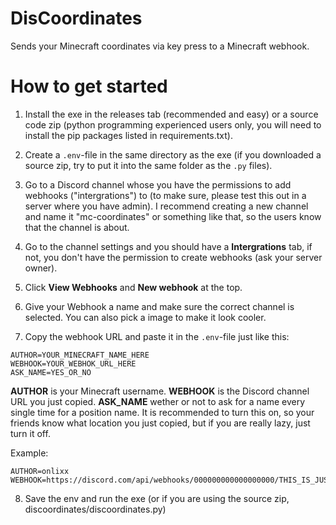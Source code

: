 # DisCoordinates
Sends your Minecraft coordinates via key press to a Minecraft webhook.

# How to get started
1. Install the exe in the releases tab (recommended and easy) or a source code zip (python programming experienced users only, you will need to install the pip packages listed in requirements.txt).

2. Create a `.env`-file in the same directory as the exe (if you downloaded a source zip, try to put it into the same folder as the `.py` files).

3. Go to a Discord channel whose you have the permissions to add webhooks ("intergrations") to (to make sure, please test this out in a server where you have admin). I recommend creating a new channel and name it "mc-coordinates" or something like that, so the users know that the channel is about.

4. Go to the channel settings and you should have a **Intergrations** tab, if not, you don't have the permission to create webhooks (ask your server owner).

5. Click **View Webhooks** and **New webhook** at the top.

6. Give your Webhook a name and make sure the correct channel is selected. You can also pick a image to make it look cooler. 

7. Copy the webhook URL and paste it in the `.env`-file just like this:

```
AUTHOR=YOUR_MINECRAFT_NAME_HERE
WEBHOOK=YOUR_WEBHOK_URL_HERE
ASK_NAME=YES_OR_NO
```
**AUTHOR** is your Minecraft username.
**WEBHOOK** is the Discord channel URL you just copied.
**ASK_NAME** wether or not to ask for a name every single time for a position name. It is recommended to turn this on, so your friends know what location you just copied, but if you are really lazy, just turn it off.

Example:
```
AUTHOR=onlixx
WEBHOOK=https://discord.com/api/webhooks/000000000000000000/THIS_IS_JUST_AN_EXAMPLE_DONT_COPY_PASTE_THIS_ENV_CODE_IT_WONT_WORK__
```

8. Save the env and run the exe (or if you are using the source zip, discoordinates/discoordinates.py)